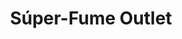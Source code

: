 ---
title: "Súper-Fume Outlet"
url: /ciudad-autonoma-de-buenos-aires/super-fume-outlet/
shop: perfumería
---